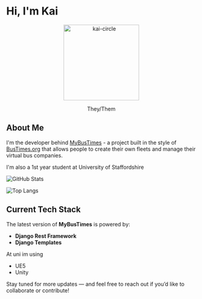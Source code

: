 # Hi, I'm Kai

<div align="center">
  <img width="200" height="200" alt="kai-circle" src="https://github.com/user-attachments/assets/c08a30e3-4da7-4263-92d9-49db6c0ab6ea" />
  
  They/Them
</div>

## About Me

I'm the developer behind [MyBusTimes](https://mybustimes.cc) - a project built in the style of [BusTimes.org](https://bustimes.org) that allows people to create their own fleets and manage their virtual bus companies.

I'm also a 1st year student at University of Staffordshire

![GitHub Stats](https://github-readme-stats.vercel.app/api?username=Kai-codin&show_icons=true&number_format=long&border_radius=20&rank_icon=github&theme=dark&ring_color=0b4e75&icon_color=0b4e75&border_color=0b4e75)

![Top Langs](https://github-readme-stats.vercel.app/api/top-langs/?username=Kai-codin&theme=dark&border_radius=20&layout=compact&border_color=0b4e75)

## Current Tech Stack

The latest version of **MyBusTimes** is powered by:
* **Django Rest Framework**
* **Django Templates**

At uni im using
* UE5
* Unity

Stay tuned for more updates — and feel free to reach out if you’d like to collaborate or contribute!
